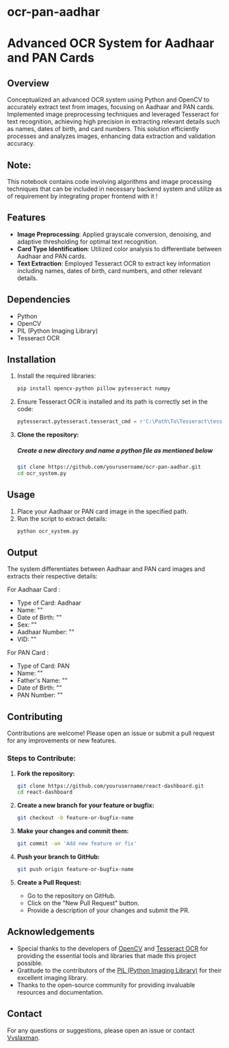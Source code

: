 # ocr-pan-aadhar
# Advanced OCR System for Aadhaar and PAN Cards

## Overview
Conceptualized an advanced OCR system using Python and OpenCV to accurately extract text from images, focusing on Aadhaar and PAN cards. Implemented image preprocessing techniques and leveraged Tesseract for text recognition, achieving high precision in extracting relevant details such as names, dates of birth, and card numbers. This solution efficiently processes and analyzes images, enhancing data extraction and validation accuracy.
## Note:
This notebook contains code involving algorithms and image processing techniques that can be included in necessary backend system and utilize as of requirement by integrating proper frontend with it !
## Features 
- **Image Preprocessing**: Applied grayscale conversion, denoising, and adaptive thresholding for optimal text recognition.
- **Card Type Identification**: Utilized color analysis to differentiate between Aadhaar and PAN cards.
- **Text Extraction**: Employed Tesseract OCR to extract key information including names, dates of birth, card numbers, and other relevant details.

## Dependencies
- Python
- OpenCV
- PIL (Python Imaging Library)
- Tesseract OCR

## Installation
1. Install the required libraries:
    ```bash
    pip install opencv-python pillow pytesseract numpy
    ```
2. Ensure Tesseract OCR is installed and its path is correctly set in the code:
    ```python
    pytesseract.pytesseract.tesseract_cmd = r'C:\Path\To\Tesseract\tesseract.exe'
    ```
3. **Clone the repository:**
    ##### Create a new directory and name a python file as mentioned below 
   ```sh
   git clone https://github.com/yourusername/ocr-pan-aadhar.git
   cd ocr_system.py
   ```
    

## Usage
1. Place your Aadhaar or PAN card image in the specified path.
2. Run the script to extract details:
    ```python
    python ocr_system.py
    ```

## Output
The system differentiates between Aadhaar and PAN card images and extracts their respective details:

For Aadhaar Card :

- Type of Card: Aadhaar
- Name: ""
- Date of Birth: ""
- Sex: ""
- Aadhaar Number: ""
- VID: ""
 
For PAN Card :

- Type of Card: PAN
- Name: ""
- Father's Name: ""
- Date of Birth: ""
- PAN Number: ""

## Contributing

Contributions are welcome! Please open an issue or submit a pull request for any improvements or new features.

### Steps to Contribute:

1. **Fork the repository:**

   ```sh
   git clone https://github.com/yourusername/react-dashboard.git
   cd react-dashboard
   ```

2. **Create a new branch for your feature or bugfix:**

   ```sh
   git checkout -b feature-or-bugfix-name
   ```

3. **Make your changes and commit them:**

   ```sh
   git commit -am 'Add new feature or fix'
   ```

4. **Push your branch to GitHub:**

   ```sh
   git push origin feature-or-bugfix-name
   ```
5. **Create a Pull Request:**
   - Go to the repository on GitHub.
   - Click on the "New Pull Request" button.
   - Provide a description of your changes and submit the PR.

## Acknowledgements

- Special thanks to the developers of [OpenCV](https://opencv.org/) and [Tesseract OCR](https://github.com/tesseract-ocr/tesseract) for providing the essential tools and libraries that made this project possible.
- Gratitude to the contributors of the [PIL (Python Imaging Library)](https://pillow.readthedocs.io/en/stable/) for their excellent imaging library.
- Thanks to the open-source community for providing invaluable resources and documentation.


## Contact

For any questions or suggestions, please open an issue or contact [Vvslaxman](mailto:vvslaxman14@gmail.com).
